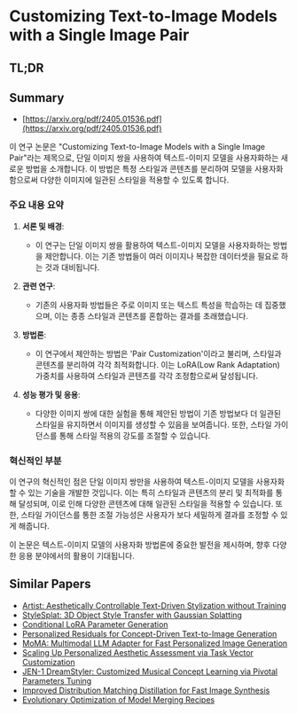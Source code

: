 # Customizing Text-to-Image Models with a Single Image Pair
## TL;DR
## Summary
- [https://arxiv.org/pdf/2405.01536.pdf](https://arxiv.org/pdf/2405.01536.pdf)

이 연구 논문은 "Customizing Text-to-Image Models with a Single Image Pair"라는 제목으로, 단일 이미지 쌍을 사용하여 텍스트-이미지 모델을 사용자화하는 새로운 방법을 소개합니다. 이 방법은 특정 스타일과 콘텐츠를 분리하여 모델을 사용자화함으로써 다양한 이미지에 일관된 스타일을 적용할 수 있도록 합니다.

### 주요 내용 요약

1. **서론 및 배경**:
   - 이 연구는 단일 이미지 쌍을 활용하여 텍스트-이미지 모델을 사용자화하는 방법을 제안합니다. 이는 기존 방법들이 여러 이미지나 복잡한 데이터셋을 필요로 하는 것과 대비됩니다.

2. **관련 연구**:
   - 기존의 사용자화 방법들은 주로 이미지 또는 텍스트 특성을 학습하는 데 집중했으며, 이는 종종 스타일과 콘텐츠를 혼합하는 결과를 초래했습니다.

3. **방법론**:
   - 이 연구에서 제안하는 방법은 'Pair Customization'이라고 불리며, 스타일과 콘텐츠를 분리하여 각각 최적화합니다. 이는 LoRA(Low Rank Adaptation) 가중치를 사용하여 스타일과 콘텐츠를 각각 조정함으로써 달성됩니다.

4. **성능 평가 및 응용**:
   - 다양한 이미지 쌍에 대한 실험을 통해 제안된 방법이 기존 방법보다 더 일관된 스타일을 유지하면서 이미지를 생성할 수 있음을 보여줍니다. 또한, 스타일 가이던스를 통해 스타일 적용의 강도를 조절할 수 있습니다.

### 혁신적인 부분
이 연구의 혁신적인 점은 단일 이미지 쌍만을 사용하여 텍스트-이미지 모델을 사용자화할 수 있는 기술을 개발한 것입니다. 이는 특히 스타일과 콘텐츠의 분리 및 최적화를 통해 달성되며, 이로 인해 다양한 콘텐츠에 대해 일관된 스타일을 적용할 수 있습니다. 또한, 스타일 가이던스를 통한 조절 가능성은 사용자가 보다 세밀하게 결과를 조정할 수 있게 해줍니다.

이 논문은 텍스트-이미지 모델의 사용자화 방법론에 중요한 발전을 제시하며, 향후 다양한 응용 분야에서의 활용이 기대됩니다.

## Similar Papers
- [Artist: Aesthetically Controllable Text-Driven Stylization without Training](2407.15842.md)
- [StyleSplat: 3D Object Style Transfer with Gaussian Splatting](2407.09473.md)
- [Conditional LoRA Parameter Generation](2408.01415.md)
- [Personalized Residuals for Concept-Driven Text-to-Image Generation](2405.12978.md)
- [MoMA: Multimodal LLM Adapter for Fast Personalized Image Generation](2404.05674.md)
- [Scaling Up Personalized Aesthetic Assessment via Task Vector Customization](2407.07176.md)
- [JEN-1 DreamStyler: Customized Musical Concept Learning via Pivotal Parameters Tuning](2406.12292.md)
- [Improved Distribution Matching Distillation for Fast Image Synthesis](2405.14867.md)
- [Evolutionary Optimization of Model Merging Recipes](2403.13187.md)
